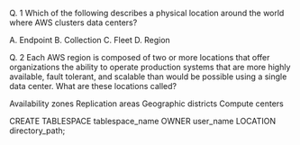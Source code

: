 Q. 1  	Which of the following describes a physical location around the world where AWS clusters data centers?

A.	Endpoint
B.	Collection
C.	Fleet
D.	Region

Q. 2  	Each AWS region is composed of two or more locations that offer organizations the ability to operate production systems that are more highly available, fault tolerant, and scalable than would be possible using a single data center. What are these locations called?

Availability zones
Replication areas
Geographic districts
Compute centers

CREATE TABLESPACE tablespace_name OWNER user_name LOCATION directory_path;
